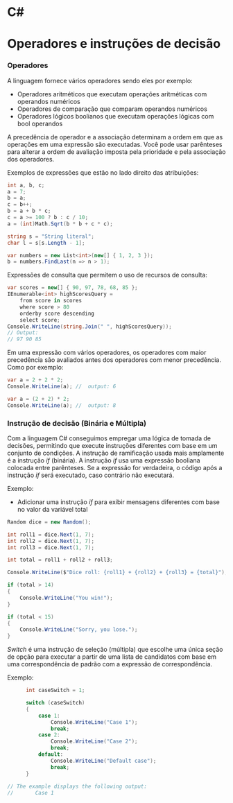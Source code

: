 # C#
# Operadores e instruções de decisão

### Operadores

A linguagem fornece vários operadores sendo eles por exemplo:

* Operadores aritméticos que executam operações aritméticas com operandos numéricos
* Operadores de comparação que comparam operandos numéricos
* Operadores lógicos boolianos que executam operações lógicas com bool operandos

A precedência de operador e a associação determinam a ordem em que as operações em uma expressão são executadas. Você pode usar parênteses para alterar a ordem de avaliação imposta pela prioridade e pela associação dos operadores.

Exemplos de expressões que estão no lado direito das atribuições:

```C#
int a, b, c;
a = 7;
b = a;
c = b++;
b = a + b * c;
c = a >= 100 ? b : c / 10;
a = (int)Math.Sqrt(b * b + c * c);

string s = "String literal";
char l = s[s.Length - 1];

var numbers = new List<int>(new[] { 1, 2, 3 });
b = numbers.FindLast(n => n > 1);
```

Expressões de consulta que permitem o uso de recursos de consulta:

```C#
var scores = new[] { 90, 97, 78, 68, 85 };
IEnumerable<int> highScoresQuery =
    from score in scores
    where score > 80
    orderby score descending
    select score;
Console.WriteLine(string.Join(" ", highScoresQuery));
// Output:
// 97 90 85
```
Em uma expressão com vários operadores, os operadores com maior precedência são avaliados antes dos operadores com menor precedência. Como por exemplo:

```C#
var a = 2 + 2 * 2;
Console.WriteLine(a); //  output: 6
```

```C#
var a = (2 + 2) * 2;
Console.WriteLine(a); //  output: 8
```
### Instrução de decisão (Binária e Múltipla)

Com a linguagem C# conseguimos empregar uma lógica de tomada de decisões, permitindo que execute  instruções diferentes com base em um conjunto de condições.
A instrução de ramificação usada mais amplamente é a instrução *if* (binária). A instrução *if* usa uma expressão booliana colocada entre parênteses. Se a expressão for verdadeira, o código após a instrução *if* será executado, caso contrário não executará.

Exemplo:

* Adicionar uma instrução *if* para exibir mensagens diferentes com base no valor da variável total

```C#
Random dice = new Random();

int roll1 = dice.Next(1, 7);
int roll2 = dice.Next(1, 7);
int roll3 = dice.Next(1, 7);

int total = roll1 + roll2 + roll3;

Console.WriteLine($"Dice roll: {roll1} + {roll2} + {roll3} = {total}");

if (total > 14)
{
    Console.WriteLine("You win!");
}

if (total < 15)
{
    Console.WriteLine("Sorry, you lose.");
}

```
*Switch* é uma instrução de seleção (múltipla) que escolhe uma única seção de opção para executar a partir de uma lista de candidatos com base em uma correspondência de padrão com a expressão de correspondência.

Exemplo:

```C#
      int caseSwitch = 1;

      switch (caseSwitch)
      {
          case 1:
              Console.WriteLine("Case 1");
              break;
          case 2:
              Console.WriteLine("Case 2");
              break;
          default:
              Console.WriteLine("Default case");
              break;
      }
   
// The example displays the following output:
//       Case 1

```
